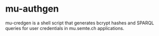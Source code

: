 # mu-authgen
mu-credgen is a shell script that generates bcrypt hashes and SPARQL queries for user credentials in mu.semte.ch applications.
